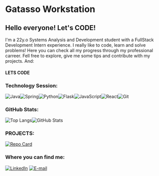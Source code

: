 # Gatasso Workstation

## Hello everyone! Let's  CODE!
I'm a 22y.o Systems Analysis and Development student with a FullStack Development Intern experience. 
I really like to code, learn and solve problems! Here you can check all my progress through my professional carreer.
Fell free to explore, give me some tips and contribute with my projects. And:
#### LETS CODE
### Technology Session:
![Java](https://img.shields.io/badge/java-FF0000.svg?style=for-the-badge&logo=openjdk&logoColor=FFF)![Spring](https://img.shields.io/badge/spring-39FF14.svg?style=for-the-badge&logo=spring&logoColor=black)![Python](https://img.shields.io/badge/python-000080?style=for-the-badge&logo=python&logoColor=white)![Flask](https://img.shields.io/badge/flask-%23000.svg?style=for-the-badge&logo=flask&logoColor=white)![JavaScript](https://img.shields.io/badge/JavaScript-ffff00?style=for-the-badge&logo=javascript&logoColor=black)![React](https://img.shields.io/badge/React-00ffff?style=for-the-badge&logo=react&logoColor=black)![Git](https://img.shields.io/badge/GIT-000000?style=for-the-badge&logo=git&logoColor=white)
### GitHub Stats:
![Top Langs](https://github-readme-stats-git-masterrstaa-rickstaa.vercel.app/api/top-langs/?username=Gatasso&layout=compact&bg_color=000080&border_color=000080&title_color=FF0000&text_color=39FF14&hide_title=true)![GitHub Stats](https://github-readme-stats.vercel.app/api?username=Gatasso&theme=transparent&bg_color=000080&border_color=000080&show_icons=true&icon_color=9400D3&title_color=FF0000&text_color=39FF14&hide_title=true&hide=stars)
### PROJECTS:
[![Repo Card](https://github-readme-stats.vercel.app/api/pin/?username=Gatasso&repo=AppBank&bg_color=000080&border_color=000080&show_icons=true&icon_color=9400D3&title_color=FF0000&text_color=39FF14)](https://github.com/Gatasso/AppBank)
### Where you can find me:
[![LinkedIn](https://img.shields.io/badge/LinkedIn-000080?style=for-the-badge&logo=Linkedin&logoColor=white)](https://www.linkedin.com/in/galasso-matheus/)
[![E-mail](https://img.shields.io/badge/-Email-000080?style=for-the-badge&logo=microsoft-outlook&logoColor=007BFF)](mailto:magalarom.corp@outlook.com)
